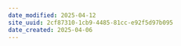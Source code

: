 ```yaml
---
date_modified: 2025-04-12
site_uuid: 2cf87310-1cb9-4485-81cc-e92f5d97b095
date_created: 2025-04-06
---
```


